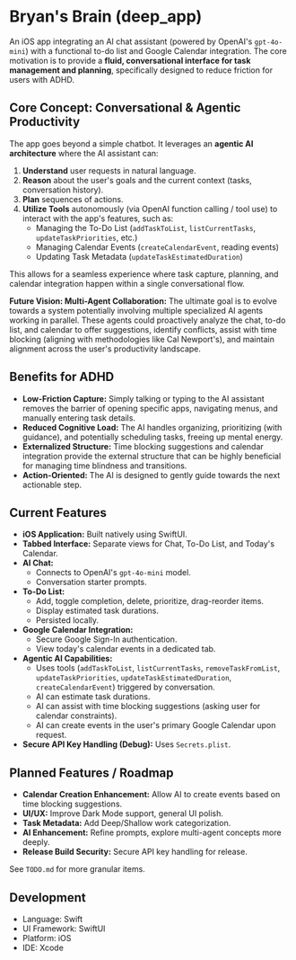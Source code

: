 # Bryan's Brain (deep_app)

An iOS app integrating an AI chat assistant (powered by OpenAI's `gpt-4o-mini`) with a functional to-do list and Google Calendar integration. The core motivation is to provide a **fluid, conversational interface for task management and planning**, specifically designed to reduce friction for users with ADHD.

## Core Concept: Conversational & Agentic Productivity

The app goes beyond a simple chatbot. It leverages an **agentic AI architecture** where the AI assistant can:

1.  **Understand** user requests in natural language.
2.  **Reason** about the user's goals and the current context (tasks, conversation history).
3.  **Plan** sequences of actions.
4.  **Utilize Tools** autonomously (via OpenAI function calling / tool use) to interact with the app's features, such as:
    *   Managing the To-Do List (`addTaskToList`, `listCurrentTasks`, `updateTaskPriorities`, etc.)
    *   Managing Calendar Events (`createCalendarEvent`, reading events)
    *   Updating Task Metadata (`updateTaskEstimatedDuration`)

This allows for a seamless experience where task capture, planning, and calendar integration happen within a single conversational flow.

**Future Vision: Multi-Agent Collaboration:** The ultimate goal is to evolve towards a system potentially involving multiple specialized AI agents working in parallel. These agents could proactively analyze the chat, to-do list, and calendar to offer suggestions, identify conflicts, assist with time blocking (aligning with methodologies like Cal Newport's), and maintain alignment across the user's productivity landscape.

## Benefits for ADHD

*   **Low-Friction Capture:** Simply talking or typing to the AI assistant removes the barrier of opening specific apps, navigating menus, and manually entering task details.
*   **Reduced Cognitive Load:** The AI handles organizing, prioritizing (with guidance), and potentially scheduling tasks, freeing up mental energy.
*   **Externalized Structure:** Time blocking suggestions and calendar integration provide the external structure that can be highly beneficial for managing time blindness and transitions.
*   **Action-Oriented:** The AI is designed to gently guide towards the next actionable step.

## Current Features

*   **iOS Application:** Built natively using SwiftUI.
*   **Tabbed Interface:** Separate views for Chat, To-Do List, and Today's Calendar.
*   **AI Chat:**
    *   Connects to OpenAI's `gpt-4o-mini` model.
    *   Conversation starter prompts.
*   **To-Do List:**
    *   Add, toggle completion, delete, prioritize, drag-reorder items.
    *   Display estimated task durations.
    *   Persisted locally.
*   **Google Calendar Integration:**
    *   Secure Google Sign-In authentication.
    *   View today's calendar events in a dedicated tab.
*   **Agentic AI Capabilities:**
    *   Uses tools (`addTaskToList`, `listCurrentTasks`, `removeTaskFromList`, `updateTaskPriorities`, `updateTaskEstimatedDuration`, `createCalendarEvent`) triggered by conversation.
    *   AI can estimate task durations.
    *   AI can assist with time blocking suggestions (asking user for calendar constraints).
    *   AI can create events in the user's primary Google Calendar upon request.
*   **Secure API Key Handling (Debug):** Uses `Secrets.plist`.

## Planned Features / Roadmap

*   **Calendar Creation Enhancement:** Allow AI to create events based on time blocking suggestions.
*   **UI/UX:** Improve Dark Mode support, general UI polish.
*   **Task Metadata:** Add Deep/Shallow work categorization.
*   **AI Enhancement:** Refine prompts, explore multi-agent concepts more deeply.
*   **Release Build Security:** Secure API key handling for release.

See `TODO.md` for more granular items.

## Development

*   Language: Swift
*   UI Framework: SwiftUI
*   Platform: iOS
*   IDE: Xcode 